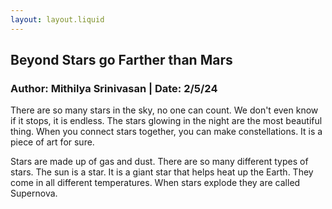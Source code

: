 ```yaml
---
layout: layout.liquid
---
```

## Beyond Stars go Farther than Mars

### Author: Mithilya Srinivasan | Date: 2/5/24

There are so many stars in the sky, no one can count. We don't even know if it stops, it is endless. The stars glowing in the night are the most beautiful thing. When you connect stars together, you can make constellations. It is a piece of art for sure. 

Stars are made up of gas and dust. There are so many different types of stars. The sun is a star. It is a giant star that helps heat up the Earth. They come in all different temperatures. When stars explode they are called Supernova. 